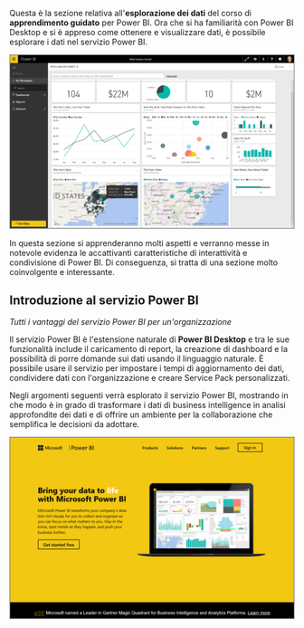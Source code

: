 Questa è la sezione relativa all'**esplorazione dei dati** del corso di **apprendimento guidato** per Power BI. Ora che si ha familiarità con Power BI Desktop e si è appreso come ottenere e visualizzare dati, è possibile esplorare i dati nel servizio Power BI.

![](media/4-0-intro-power-bi-service/4-0_2.png)

In questa sezione si apprenderanno molti aspetti e verranno messe in notevole evidenza le accattivanti caratteristiche di interattività e condivisione di Power BI. Di conseguenza, si tratta di una sezione molto coinvolgente e interessante.

## <a name="introduction-to-the-power-bi-service"></a>Introduzione al servizio Power BI
*Tutti i vantaggi del servizio Power BI per un'organizzazione*

Il servizio Power BI è l'estensione naturale di **Power BI Desktop** e tra le sue funzionalità include il caricamento di report, la creazione di dashboard e la possibilità di porre domande sui dati usando il linguaggio naturale. È possibile usare il servizio per impostare i tempi di aggiornamento dei dati, condividere dati con l'organizzazione e creare Service Pack personalizzati.

Negli argomenti seguenti verrà esplorato il servizio Power BI, mostrando in che modo è in grado di trasformare i dati di business intelligence in analisi approfondite dei dati e di offrire un ambiente per la collaborazione che semplifica le decisioni da adottare.

![](media/4-0-intro-power-bi-service/4-0_1.png)

